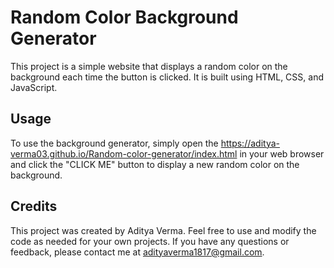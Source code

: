 # Random Color Background Generator

This project is a simple website that displays a random color on the background each time the button is clicked. It is built using HTML, CSS, and JavaScript.

## Usage
To use the background generator, simply open the https://aditya-verma03.github.io/Random-color-generator/index.html in your web browser and click the "CLICK ME" button to display a new random color on the background.


## Credits
This project was created by Aditya Verma. Feel free to use and modify the code as needed for your own projects. If you have any questions or feedback, please contact me at adityaverma1817@gmail.com.
